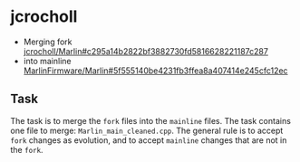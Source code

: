 # jcrocholl
- Merging fork [jcrocholl/Marlin#c295a14b2822bf3882730fd5816628221187c287](https://github.com/jcrocholl/Marlin/commit/c295a14b2822bf3882730fd5816628221187c287)
- into mainline [MarlinFirmware/Marlin#5f555140be4231fb3ffea8a407414e245cfc12ec](https://github.com/MarlinFirmware/Marlin/commit/5f555140be4231fb3ffea8a407414e245cfc12ec)

## Task
The task is to merge the `fork` files into the `mainline` files.
The task contains one file to merge: `Marlin_main_cleaned.cpp`.
The general rule is to accept `fork` changes as evolution, and to accept `mainline` changes that are not in the `fork`.
